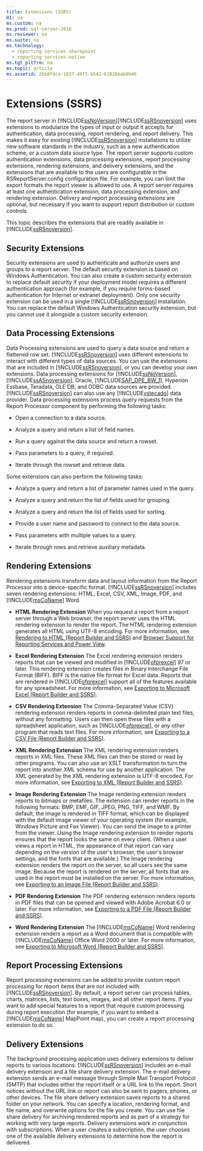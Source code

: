```yaml
---
title: Extensions (SSRS)
H1: na
ms.custom: na
ms.prod: sql-server-2016
ms.reviewer: na
ms.suite: na
ms.technology: 
  - reporting-services-sharepoint
  - reporting-services-native
ms.tgt_pltfrm: na
ms.topic: article
ms.assetid: 2bb0fdca-1837-49f5-b542-61826bab0b46
---
```

# Extensions (SSRS)
  The report server in [!INCLUDE[ssNoVersion](../../Token/Other/ssNoVersion_md.md)][!INCLUDE[ssRSnoversion](../../Token/Other/ssRSnoversion_md.md)] uses extensions to modularize the types of input or output it accepts for authentication, data processing, report rendering, and report delivery. This makes it easy for existing [!INCLUDE[ssRSnoversion](../../Token/Other/ssRSnoversion_md.md)] installations to utilize new software standards in the industry, such as a new authentication scheme, or a custom data source type. The report server supports custom authentication extensions, data processing extensions, report processing extensions, rendering extensions, and delivery extensions, and the extensions that are available to the users are configurable in the RSReportServer.config configuration file. For example, you can limit the export formats the report viewer is allowed to use. A report server requires at least one authentication extension, data processing extension, and rendering extension. Delivery and report processing extensions are optional, but necessary if you want to support report distribution or custom controls.  
  
 This topic describes the extensions that are readily available in [!INCLUDE[ssRSnoversion](../../Token/Other/ssRSnoversion_md.md)].  
  
## Security Extensions  
 Security extensions are used to authenticate and authorize users and groups to a report server. The default security extension is based on Windows Authentication. You can also create a custom security extension to replace default security if your deployment model requires a different authentication approach \(for example, if you require forms\-based authentication for Internet or extranet deployment\). Only one security extension can be used in a single [!INCLUDE[ssRSnoversion](../../Token/Other/ssRSnoversion_md.md)] installation. You can replace the default Windows Authentication security extension, but you cannot use it alongside a custom security extension.  
  
## Data Processing Extensions  
 Data Processing extensions are used to query a data source and return a flattened row set. [!INCLUDE[ssRSnoversion](../../Token/Other/ssRSnoversion_md.md)] uses different extensions to interact with different types of data sources. You can use the extensions that are included in [!INCLUDE[ssRSnoversion](../../Token/Other/ssRSnoversion_md.md)], or you can develop your own extensions. Data processing extensions for [!INCLUDE[ssNoVersion](../../Token/Other/ssNoVersion_md.md)], [!INCLUDE[ssASnoversion](../../Token/Other/ssASnoversion_md.md)], Oracle, [!INCLUDE[SAP_DPE_BW_1](../../Token/Other/SAP_DPE_BW_1_md.md)], Hyperion Essbase, Teradata, OLE DB, and ODBC data sources are provided. [!INCLUDE[ssRSnoversion](../../Token/Other/ssRSnoversion_md.md)] can also use any [!INCLUDE[vstecado](../../Token/Other/vstecado_md.md)] data provider. Data processing extensions process query requests from the Report Processor component by performing the following tasks:  
  
-   Open a connection to a data source.  
  
-   Analyze a query and return a list of field names.  
  
-   Run a query against the data source and return a rowset.  
  
-   Pass parameters to a query, if required.  
  
-   Iterate through the rowset and retrieve data.  
  
 Some extensions can also perform the following tasks:  
  
-   Analyze a query and return a list of parameter names used in the query.  
  
-   Analyze a query and return the list of fields used for grouping.  
  
-   Analyze a query and return the list of fields used for sorting.  
  
-   Provide a user name and password to connect to the data source.  
  
-   Pass parameters with multiple values to a query.  
  
-   Iterate through rows and retrieve auxiliary metadata.  
  
## Rendering Extensions  
 Rendering extensions transform data and layout information from the Report Processor into a device\-specific format. [!INCLUDE[ssRSnoversion](../../Token/Other/ssRSnoversion_md.md)] includes seven rendering extensions: HTML, Excel, CSV, XML, Image, PDF, and [!INCLUDE[msCoName](../../Token/Other/msCoName_md.md)] Word.  
  
-   **HTML Rendering Extension** When you request a report from a report server through a Web browser, the report server uses the HTML rendering extension to render the report. The HTML rendering extension generates all HTML using UTF\-8 encoding. For more information, see [Rendering to HTML &#40;Report Builder and SSRS&#41;](../../Topics/TopicNameNotContainA/Rendering-to-HTML--Report-Builder-and-SSRS-.md) and [Browser Support for Reporting Services and Power View](../../Topics/TopicNameNotContainA/Browser-Support-for-Reporting-Services-and-Power-View.md).  
  
-   **Excel Rendering Extension** The Excel rendering extension renders reports that can be viewed and modified in [!INCLUDE[ofprexcel](../../Token/Other/ofprexcel_md.md)] 97 or later. This rendering extension creates files in Binary Interchange File Format \(BIFF\). BIFF is the native file format for Excel data. Reports that are rendered in [!INCLUDE[ofprexcel](../../Token/Other/ofprexcel_md.md)] support all of the features available for any spreadsheet. For more information, see [Exporting to Microsoft Excel &#40;Report Builder and SSRS&#41;](../../Topics/TopicNameNotContainA/Exporting-to-Microsoft-Excel--Report-Builder-and-SSRS-.md).  
  
-   **CSV Rendering Extension** The Comma\-Separated Value \(CSV\) rendering extension renders reports in comma\-delimited plain text files, without any formatting. Users can then open these files with a spreadsheet application, such as [!INCLUDE[ofprexcel](../../Token/Other/ofprexcel_md.md)], or any other program that reads text files. For more information, see [Exporting to a CSV File &#40;Report Builder and SSRS&#41;](../../Topics/TopicNameContainA/Exporting-to-a-CSV-File--Report-Builder-and-SSRS-.md).  
  
-   **XML Rendering Extension** The XML rendering extension renders reports in XML files. These XML files can then be stored or read by other programs. You can also use an XSLT transformation to turn the report into another XML schema for use by another application. The XML generated by the XML rendering extension is UTF\-8 encoded. For more information, see [Exporting to XML &#40;Report Builder and SSRS&#41;](../../Topics/TopicNameNotContainA/Exporting-to-XML--Report-Builder-and-SSRS-.md).  
  
-   **Image Rendering Extension** The Image rendering extension renders reports to bitmaps or metafiles. The extension can render reports in the following formats: BMP, EMF, GIF, JPEG, PNG, TIFF, and WMF. By default, the image is rendered in TIFF format, which can be displayed with the default image viewer of your operating system \(for example, Windows Picture and Fax Viewer\). You can send the image to a printer from the viewer. Using the Image rendering extension to render reports ensures that the report looks the same on every client. \(When a user views a report in HTML, the appearance of that report can vary depending on the version of the user's browser, the user's browser settings, and the fonts that are available.\) The Image rendering extension renders the report on the server, so all users see the same image. Because the report is rendered on the server, all fonts that are used in the report must be installed on the server. For more information, see [Exporting to an Image File &#40;Report Builder and SSRS&#41;](../../Topics/TopicNameNotContainA/Exporting-to-an-Image-File--Report-Builder-and-SSRS-.md).  
  
-   **PDF Rendering Extension** The PDF rendering extension renders reports in PDF files that can be opened and viewed with Adobe Acrobat 6.0 or later. For more information, see [Exporting to a PDF File &#40;Report Builder and SSRS&#41;](../../Topics/TopicNameContainA/Exporting-to-a-PDF-File--Report-Builder-and-SSRS-.md).  
  
-   **Word Rendering Extension** The [!INCLUDE[msCoName](../../Token/Other/msCoName_md.md)] Word rendering extension renders a report as a Word document that is compatible with [!INCLUDE[msCoName](../../Token/Other/msCoName_md.md)] Office Word 2000 or later. For more information, see [Exporting to Microsoft Word &#40;Report Builder and SSRS&#41;](../../Topics/TopicNameNotContainA/Exporting-to-Microsoft-Word--Report-Builder-and-SSRS-.md).  
  
## Report Processing Extensions  
 Report processing extensions can be added to provide custom report processing for report items that are not included with [!INCLUDE[ssRSnoversion](../../Token/Other/ssRSnoversion_md.md)]. By default, a report server can process tables, charts, matrices, lists, text boxes, images, and all other report items. If you want to add special features to a report that require custom processing during report execution \(for example, if you want to embed a [!INCLUDE[msCoName](../../Token/Other/msCoName_md.md)] MapPoint map\), you can create a report processing extension to do so.  
  
## Delivery Extensions  
 The background processing application uses delivery extensions to deliver reports to various locations. [!INCLUDE[ssRSnoversion](../../Token/Other/ssRSnoversion_md.md)] includes an e\-mail delivery extension and a file share delivery extension. The e\-mail delivery extension sends an e\-mail message through Simple Mail Transport Protocol \(SMTP\) that includes either the report itself or a URL link to the report. Short notices without the URL link or report can also be sent to pagers, phones, or other devices. The file share delivery extension saves reports to a shared folder on your network. You can specify a location, rendering format, and file name, and overwrite options for the file you create. You can use file share delivery for archiving rendered reports and as part of a strategy for working with very large reports. Delivery extensions work in conjunction with subscriptions. When a user creates a subscription, the user chooses one of the available delivery extensions to determine how the report is delivered.  
  
  